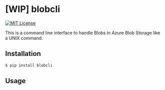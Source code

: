 # [WIP] blobcli

[![MIT License](http://img.shields.io/badge/license-MIT-blue.svg?style=flat)](LICENSE)

This is a command line interface to handle Blobs in Azure Blob Storage like a UNIX command.

## Installation

```sh
$ pip install blobcli
```

## Usage
